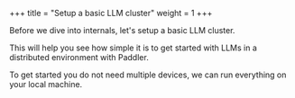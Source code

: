 +++
title = "Setup a basic LLM cluster"
weight = 1
+++

Before we dive into internals, let's setup a basic LLM cluster. 

This will help you see how simple it is to get started with LLMs in a distributed environment with Paddler.

To get started you do not need multiple devices, we can run everything on your local machine.
